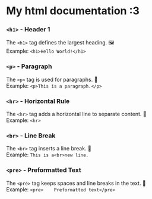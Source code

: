 # My html documentation :3

### `<h1>` - Header 1
The `<h1>` tag defines the largest heading. 🖼️  
Example: `<h1>Hello World!</h1>`

### `<p>` - Paragraph
The `<p>` tag is used for paragraphs. 📄  
Example: `<p>This is a paragraph.</p>`

### `<hr>` - Horizontal Rule
The `<hr>` tag adds a horizontal line to separate content. 🌈  
Example: `<hr>`

### `<br>` - Line Break
The `<br>` tag inserts a line break. 🌟  
Example: `This is a<br>new line.`

### `<pre>` - Preformatted Text
The `<pre>` tag keeps spaces and line breaks in the text. 🌿  
Example: `<pre>    Preformatted text</pre>`

